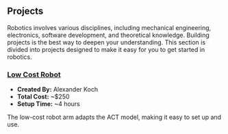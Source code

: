 ## Projects

Robotics involves various disciplines, including mechanical engineering, electronics, software development, and theoretical knowledge. Building projects is the best way to deepen your understanding. This section is divided into projects designed to make it easy for you to get started in robotics.

### [Low Cost Robot](https://github.com/AlexanderKoch-Koch/low_cost_robot)

- **Created By:** Alexander Koch
- **Total Cost:** ~$250
- **Setup Time:** ~4 hours

The low-cost robot arm adapts the ACT model, making it easy to set up and use.
